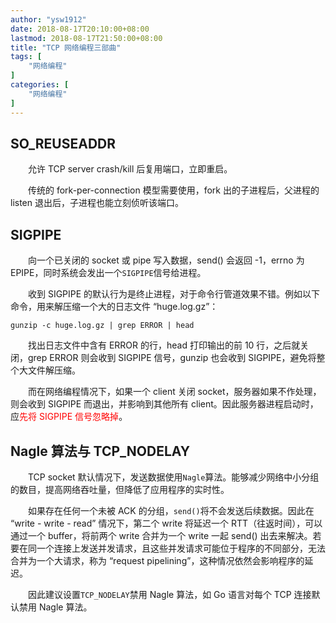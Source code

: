 ```yaml
---
author: "ysw1912"
date: 2018-08-17T20:10:00+08:00
lastmod: 2018-08-17T21:50:00+08:00
title: "TCP 网络编程三部曲"
tags: [
    "网络编程"
]
categories: [
    "网络编程"
]
---
```


## SO_REUSEADDR

&emsp;&emsp;允许 TCP server crash/kill 后复用端口，立即重启。

&emsp;&emsp;传统的 fork-per-connection 模型需要使用，fork 出的子进程后，父进程的 listen 退出后，子进程也能立刻侦听该端口。

## SIGPIPE

&emsp;&emsp;向一个已关闭的 socket 或 pipe 写入数据，send() 会返回 -1，errno 为 EPIPE，同时系统会发出一个`SIGPIPE`信号给进程。

&emsp;&emsp;收到 SIGPIPE 的默认行为是终止进程，对于命令行管道效果不错。例如以下命令，用来解压缩一个大的日志文件 “huge.log.gz”：

```
gunzip -c huge.log.gz | grep ERROR | head
```

&emsp;&emsp;找出日志文件中含有 ERROR 的行，head 打印输出的前 10 行，之后就关闭，grep ERROR 则会收到 SIGPIPE 信号，gunzip 也会收到 SIGPIPE，避免将整个大文件解压缩。

&emsp;&emsp;而在网络编程情况下，如果一个 client 关闭 socket，服务器如果不作处理，则会收到 SIGPIPE 而退出，并影响到其他所有 client。因此服务器进程启动时，应<font color=#ff0000>先将 SIGPIPE 信号忽略掉</font>。

## Nagle 算法与 TCP_NODELAY

&emsp;&emsp;TCP socket 默认情况下，发送数据使用`Nagle`算法。能够减少网络中小分组的数目，提高网络吞吐量，但降低了应用程序的实时性。

&emsp;&emsp;如果存在任何一个未被 ACK 的分组，`send()`将不会发送后续数据。因此在 “write - write - read” 情况下，第二个 write 将延迟一个 RTT（往返时间），可以通过一个 buffer，将前两个 write 合并为一个 write 一起 send() 出去来解决。若要在同一个连接上发送并发请求，且这些并发请求可能位于程序的不同部分，无法合并为一个大请求，称为 “request pipelining”，这种情况依然会影响程序的延迟。

&emsp;&emsp;因此建议设置`TCP_NODELAY`禁用 Nagle 算法，如 Go 语言对每个 TCP 连接默认禁用 Nagle 算法。
